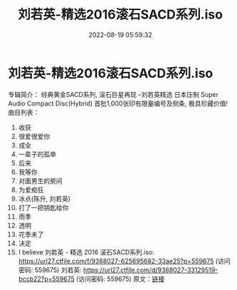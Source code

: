 ﻿---
title: 刘若英-精选2016滚石SACD系列.iso
date: 2022-08-19 05:59:32
categories: WAV车载音乐、镜像
tags: 华语中文
---
# 刘若英-精选2016滚石SACD系列.iso

专辑简介：
经典黄金SACD系列, 滚石巨星再现 –刘若英精选
日本压制 Super Audio Compact Disc(Hybrid)
首批1,000张印有限量编号及侧条, 极具珍藏价值!
曲目列表：
01. 收获
02. 很爱很爱你
03. 成全
04. 一辈子的孤单
05. 后来
06. 我等你
07. 对面男生的房间
08. 为爱痴狂
09. 冰点(陈升, 刘若英)
10. 打了一把钥匙给你
11. 雨季
12. 透明
13. 花季未了
14. 决定
15. I believe
刘若英 - 精选 2016 滚石SACD系列.iso: https://url27.ctfile.com/f/9388027-625695682-33ae25?p=559675
(访问密码: 559675)
刘若英: https://url27.ctfile.com/d/9388027-33129519-bccb22?p=559675
(访问密码: 559675)
原文：[链接](https://blog.sina.com.cn/s/blog_1647c7e7601030yy4.html)